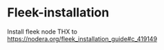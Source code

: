 # Fleek-installation
Install fleek node
THX to https://nodera.org/fleek_installation_guide#c_419149
